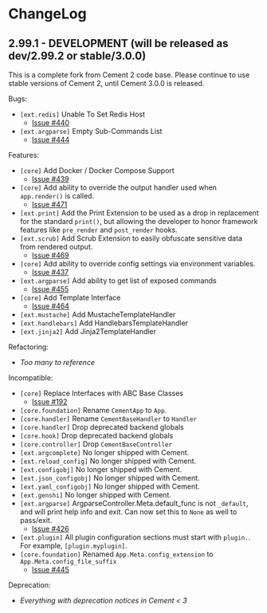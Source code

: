 # ChangeLog

## 2.99.1 - DEVELOPMENT (will be released as dev/2.99.2 or stable/3.0.0)

This is a complete fork from Cement 2 code base.  Please continue to use
stable versions of Cement 2, until Cement 3.0.0 is released.


Bugs:

- `[ext.redis]` Unable To Set Redis Host
    - [Issue #440](https://github.com/datafolklabs/cement/issues/440)
- `[ext.argparse]` Empty Sub-Commands List
    - [Issue #444](https://github.com/datafolklabs/cement/issues/444)


Features:

- `[core]` Add Docker / Docker Compose Support
    - [Issue #439](https://github.com/datafolklabs/cement/issues/439)
- `[core]` Add ability to override the output handler used when `app.render()`
  is called.
    - [Issue #471](https://github.com/datafolklabs/cement/issues/471)
- `[ext.print]` Add the Print Extension to be used as a drop in replacement
  for the standard ``print()``, but allowing the developer to honor framework
  features like `pre_render` and `post_render` hooks.
- `[ext.scrub]` Add Scrub Extension to easily obfuscate sensitive data from
  rendered output.
    - [Issue #469](https://github.com/datafolklabs/cement/issues/469)
- `[core]` Add ability to override config settings via environment variables.
    - [Issue #437](https://github.com/datafolklabs/cement/issues/437)
- `[ext.argparse]` Add ability to get list of exposed commands
    - [Issue #455](https://github.com/datafolklabs/cement/issues/455)
- `[core]` Add Template Interface
    - [Issue #464](https://github.com/datafolklabs/cement/issues/464)
- `[ext.mustache]` Add MustacheTemplateHandler
- `[ext.handlebars]` Add HandlebarsTemplateHandler
- `[ext.jinja2]` Add Jinja2TemplateHandler


Refactoring:

- *Too many to reference*


Incompatible:

- `[core]` Replace Interfaces with ABC Base Classes
    - [Issue #192](https://github.com/datafolklabs/cement/issues/192)
- `[core.foundation]` Rename `CementApp` to `App`.
- `[core.handler]` Rename `CementBaseHandler` to `Handler`
- `[core.handler]` Drop deprecated backend globals
- `[core.hook]` Drop deprecated backend globals
- `[core.controller]` Drop `CementBaseController`
- `[ext.argcomplete]` No longer shipped with Cement.
- `[ext.reload_config]` No longer shipped with Cement.
- `[ext.configobj]` No longer shipped with Cement.
- `[ext.json_configobj]` No longer shipped with Cement.
- `[ext.yaml_configobj]` No longer shipped with Cement.
- `[ext.genshi]` No longer shipped with Cement.
- `[ext.argparse]` ArgparseController.Meta.default_func is not `_default`, and
  will print help info and exit.  Can now set this to `None` as well to
  pass/exit.
    - [Issue #426](https://github.com/datafolklabs/cement/issues/426)
- `[ext.plugin]` All plugin configuration sections must start with `plugin.`.
    For example, `[plugin.myplugin]`.
- `[core.foundation]` Renamed `App.Meta.config_extension` to
    `App.Meta.config_file_suffix`
    - [Issue #445](https://github.com/datafolklabs/cement/issues/445)


Deprecation:

- *Everything with deprecation notices in Cement < 3*
